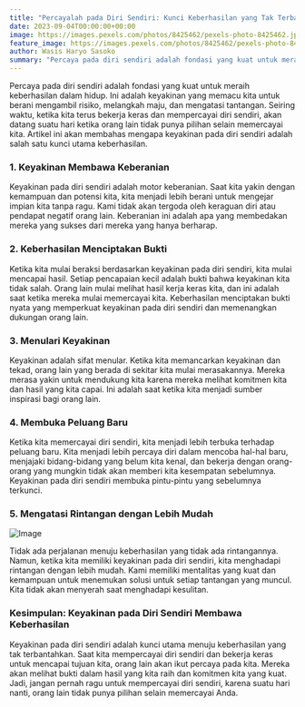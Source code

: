 ```yaml
---
title: "Percayalah pada Diri Sendiri: Kunci Keberhasilan yang Tak Terbantahkan"
date: 2023-09-04T00:00:00+00:00
image: https://images.pexels.com/photos/8425462/pexels-photo-8425462.jpeg
feature_image: https://images.pexels.com/photos/8425462/pexels-photo-8425462.jpeg
author: Wasis Haryo Sasoko
summary: "Percaya pada diri sendiri adalah fondasi yang kuat untuk meraih keberhasilan dalam hidup."
---
```


Percaya pada diri sendiri adalah fondasi yang kuat untuk meraih keberhasilan dalam hidup. Ini adalah keyakinan yang memacu kita untuk berani mengambil risiko, melangkah maju, dan mengatasi tantangan. Seiring waktu, ketika kita terus bekerja keras dan mempercayai diri sendiri, akan datang suatu hari ketika orang lain tidak punya pilihan selain memercayai kita. Artikel ini akan membahas mengapa keyakinan pada diri sendiri adalah salah satu kunci utama keberhasilan.

### **1. Keyakinan Membawa Keberanian**

Keyakinan pada diri sendiri adalah motor keberanian. Saat kita yakin dengan kemampuan dan potensi kita, kita menjadi lebih berani untuk mengejar impian kita tanpa ragu. Kami tidak akan tergoda oleh keraguan diri atau pendapat negatif orang lain. Keberanian ini adalah apa yang membedakan mereka yang sukses dari mereka yang hanya berharap.

### **2. Keberhasilan Menciptakan Bukti**

Ketika kita mulai beraksi berdasarkan keyakinan pada diri sendiri, kita mulai mencapai hasil. Setiap pencapaian kecil adalah bukti bahwa keyakinan kita tidak salah. Orang lain mulai melihat hasil kerja keras kita, dan ini adalah saat ketika mereka mulai memercayai kita. Keberhasilan menciptakan bukti nyata yang memperkuat keyakinan pada diri sendiri dan memenangkan dukungan orang lain.

### **3. Menulari Keyakinan**

Keyakinan adalah sifat menular. Ketika kita memancarkan keyakinan dan tekad, orang lain yang berada di sekitar kita mulai merasakannya. Mereka merasa yakin untuk mendukung kita karena mereka melihat komitmen kita dan hasil yang kita capai. Ini adalah saat ketika kita menjadi sumber inspirasi bagi orang lain.

### **4. Membuka Peluang Baru**

Ketika kita memercayai diri sendiri, kita menjadi lebih terbuka terhadap peluang baru. Kita menjadi lebih percaya diri dalam mencoba hal-hal baru, menjajaki bidang-bidang yang belum kita kenal, dan bekerja dengan orang-orang yang mungkin tidak akan memberi kita kesempatan sebelumnya. Keyakinan pada diri sendiri membuka pintu-pintu yang sebelumnya terkunci.

### **5. Mengatasi Rintangan dengan Lebih Mudah**

![Image](https://images.pexels.com/photos/5965889/pexels-photo-5965889.jpeg)

Tidak ada perjalanan menuju keberhasilan yang tidak ada rintangannya. Namun, ketika kita memiliki keyakinan pada diri sendiri, kita menghadapi rintangan dengan lebih mudah. Kami memiliki mentalitas yang kuat dan kemampuan untuk menemukan solusi untuk setiap tantangan yang muncul. Kita tidak akan menyerah saat menghadapi kesulitan.

### **Kesimpulan: Keyakinan pada Diri Sendiri Membawa Keberhasilan**

Keyakinan pada diri sendiri adalah kunci utama menuju keberhasilan yang tak terbantahkan. Saat kita mempercayai diri sendiri dan bekerja keras untuk mencapai tujuan kita, orang lain akan ikut percaya pada kita. Mereka akan melihat bukti dalam hasil yang kita raih dan komitmen kita yang kuat. Jadi, jangan pernah ragu untuk mempercayai diri sendiri, karena suatu hari nanti, orang lain tidak punya pilihan selain memercayai Anda.

